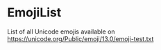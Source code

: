 # EmojiList
List of all Unicode emojis available on https://unicode.org/Public/emoji/13.0/emoji-test.txt
